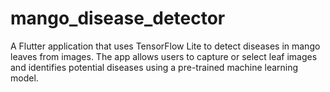 # mango_disease_detector
A Flutter application that uses TensorFlow Lite to detect diseases in mango leaves from images. The app allows users to capture or select leaf images and identifies potential diseases using a pre-trained machine learning model.
